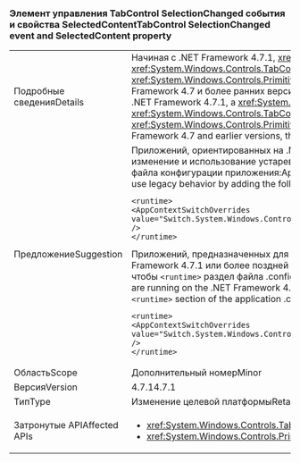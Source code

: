 ### <a name="tabcontrol-selectionchanged-event-and-selectedcontent-property"></a><span data-ttu-id="4ed87-101">Элемент управления TabControl SelectionChanged события и свойства SelectedContent</span><span class="sxs-lookup"><span data-stu-id="4ed87-101">TabControl SelectionChanged event and SelectedContent property</span></span>

|   |   |
|---|---|
|<span data-ttu-id="4ed87-102">Подробные сведения</span><span class="sxs-lookup"><span data-stu-id="4ed87-102">Details</span></span>|<span data-ttu-id="4ed87-103">Начиная с .NET Framework 4.7.1, <xref:System.Windows.Controls.TabControl> обновляет значение его <xref:System.Windows.Controls.TabControl.SelectedContent> свойство перед порождением <xref:System.Windows.Controls.Primitives.Selector.SelectionChanged> событие при изменении его выбора. В .NET Framework 4.7 и более ранних версий обновление SelectedContent произошло после события.</span><span class="sxs-lookup"><span data-stu-id="4ed87-103">Starting with the .NET Framework 4.7.1, a <xref:System.Windows.Controls.TabControl> updates the value of its <xref:System.Windows.Controls.TabControl.SelectedContent> property before raising the <xref:System.Windows.Controls.Primitives.Selector.SelectionChanged> event, when its selection changes.In the .NET Framework 4.7 and earlier versions, the update to SelectedContent happened after the event.</span></span>|
|<span data-ttu-id="4ed87-104">Предложение</span><span class="sxs-lookup"><span data-stu-id="4ed87-104">Suggestion</span></span>|<span data-ttu-id="4ed87-105">Приложений, ориентированных на .NET Framework 4.7.1 или более поздней версии можно отключить это изменение и использование устаревшее поведение, добавив следующую команду, чтобы <code>&lt;runtime&gt;</code> раздел файла конфигурации приложения:</span><span class="sxs-lookup"><span data-stu-id="4ed87-105">Apps that target the .NET Framework 4.7.1 or later can opt out of this change and use legacy behavior by adding the following to the <code>&lt;runtime&gt;</code> section of the application configuration file:</span></span><pre><code class="language-xml">&lt;runtime&gt;&#13;&#10;&lt;AppContextSwitchOverrides value=&quot;Switch.System.Windows.Controls.TabControl.SelectionPropertiesCanLagBehindSelectionChangedEvent=true&quot; /&gt;&#13;&#10;&lt;/runtime&gt;&#13;&#10;</code></pre><span data-ttu-id="4ed87-106">Приложений, предназначенных для .NET Framework 4.7 или более ранних но выполняются на платформе .NET Framework 4.7.1 или более поздней версии можно включить новое поведение, добавив следующую строку, чтобы <code>&lt;runtime&gt;</code> раздел файла .configuration приложения:</span><span class="sxs-lookup"><span data-stu-id="4ed87-106">Apps that target the .NET Framework 4.7 or earlier but are running on the .NET Framework 4.7.1 or later can enable the new behavior by adding the following line to the <code>&lt;runtime&gt;</code> section of the application .configuration file:</span></span><pre><code class="language-xml">&lt;runtime&gt;&#13;&#10;&lt;AppContextSwitchOverrides value=&quot;Switch.System.Windows.Controls.TabControl.SelectionPropertiesCanLagBehindSelectionChangedEvent=false&quot; /&gt;&#13;&#10;&lt;/runtime&gt;&#13;&#10;</code></pre>|
|<span data-ttu-id="4ed87-107">Область</span><span class="sxs-lookup"><span data-stu-id="4ed87-107">Scope</span></span>|<span data-ttu-id="4ed87-108">Дополнительный номер</span><span class="sxs-lookup"><span data-stu-id="4ed87-108">Minor</span></span>|
|<span data-ttu-id="4ed87-109">Версия</span><span class="sxs-lookup"><span data-stu-id="4ed87-109">Version</span></span>|<span data-ttu-id="4ed87-110">4.7.1</span><span class="sxs-lookup"><span data-stu-id="4ed87-110">4.7.1</span></span>|
|<span data-ttu-id="4ed87-111">Тип</span><span class="sxs-lookup"><span data-stu-id="4ed87-111">Type</span></span>|<span data-ttu-id="4ed87-112">Изменение целевой платформы</span><span class="sxs-lookup"><span data-stu-id="4ed87-112">Retargeting</span></span>|
|<span data-ttu-id="4ed87-113">Затронутые API</span><span class="sxs-lookup"><span data-stu-id="4ed87-113">Affected APIs</span></span>|<ul><li><xref:System.Windows.Controls.TabControl.SelectedContent?displayProperty=nameWithType></li><li><xref:System.Windows.Controls.Primitives.Selector.SelectionChanged?displayProperty=nameWithType></li></ul>|

